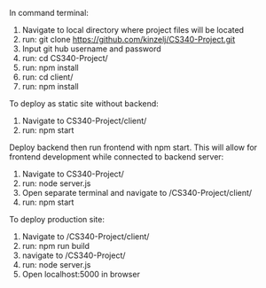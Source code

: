 In command terminal:
1. Navigate to local directory where project files will be located
2. run: git clone https://github.com/kinzelj/CS340-Project.git
3. Input git hub username and password
4. run: cd CS340-Project/
5. run: npm install
6. run: cd client/
7. run: npm install

To deploy as static site without backend:
1. Navigate to CS340-Project/client/
2. run: npm start

Deploy backend then run frontend with npm start. This will allow for frontend development while connected to backend server:
1. Navigate to CS340-Project/
2. run: node server.js
3. Open separate terminal and navigate to /CS340-Project/client/
4. run: npm start

To deploy production site:
1. Navigate to /CS340-Project/client/
2. run: npm run build
3. navigate to /CS340-Project/
4. run: node server.js
5. Open localhost:5000 in browser